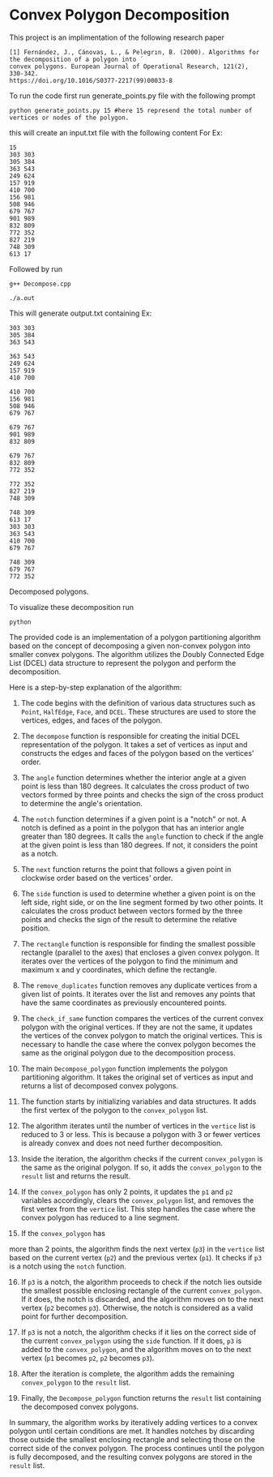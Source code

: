 # Convex Polygon Decomposition

This project is an implimentation of the following research paper
```
[1] Fernández, J., Cánovas, L., & Pelegrın, B. (2000). Algorithms for the decomposition of a polygon into ́
convex polygons. European Journal of Operational Research, 121(2), 330-342.
https://doi.org/10.1016/S0377-2217(99)00033-8
```
To run the code first run generate_points.py file with the following prompt
```
python generate_points.py 15 #here 15 represend the total number of vertices or nodes of the polygon.
```
this will create an input.txt file with the following content 
For Ex:
```
15
303 303
305 384
363 543
249 624
157 919
410 700
156 981
508 946
679 767
901 989
832 809
772 352
827 219
748 309
613 17
```
Followed by run
```
g++ Decompose.cpp 
```
```
./a.out
```
This will generate output.txt containing 
Ex:
```
303 303
305 384
363 543

363 543
249 624
157 919
410 700

410 700
156 981
508 946
679 767

679 767
901 989
832 809

679 767
832 809
772 352

772 352
827 219
748 309

748 309
613 17
303 303
363 543
410 700
679 767

748 309
679 767
772 352
```
Decomposed polygons.

To visualize these decomposition run 
```
python 
```
The provided code is an implementation of a polygon partitioning algorithm based on the concept of decomposing a given non-convex polygon into smaller convex polygons. The algorithm utilizes the Doubly Connected Edge List (DCEL) data structure to represent the polygon and perform the decomposition.

Here is a step-by-step explanation of the algorithm:

1. The code begins with the definition of various data structures such as `Point`, `HalfEdge`, `Face`, and `DCEL`. These structures are used to store the vertices, edges, and faces of the polygon.

2. The `decompose` function is responsible for creating the initial DCEL representation of the polygon. It takes a set of vertices as input and constructs the edges and faces of the polygon based on the vertices' order.

3. The `angle` function determines whether the interior angle at a given point is less than 180 degrees. It calculates the cross product of two vectors formed by three points and checks the sign of the cross product to determine the angle's orientation.

4. The `notch` function determines if a given point is a "notch" or not. A notch is defined as a point in the polygon that has an interior angle greater than 180 degrees. It calls the `angle` function to check if the angle at the given point is less than 180 degrees. If not, it considers the point as a notch.

5. The `next` function returns the point that follows a given point in clockwise order based on the vertices' order.

6. The `side` function is used to determine whether a given point is on the left side, right side, or on the line segment formed by two other points. It calculates the cross product between vectors formed by the three points and checks the sign of the result to determine the relative position.

7. The `rectangle` function is responsible for finding the smallest possible rectangle (parallel to the axes) that encloses a given convex polygon. It iterates over the vertices of the polygon to find the minimum and maximum x and y coordinates, which define the rectangle.

8. The `remove_duplicates` function removes any duplicate vertices from a given list of points. It iterates over the list and removes any points that have the same coordinates as previously encountered points.

9. The `check_if_same` function compares the vertices of the current convex polygon with the original vertices. If they are not the same, it updates the vertices of the convex polygon to match the original vertices. This is necessary to handle the case where the convex polygon becomes the same as the original polygon due to the decomposition process.

10. The main `Decompose_polygon` function implements the polygon partitioning algorithm. It takes the original set of vertices as input and returns a list of decomposed convex polygons.

11. The function starts by initializing variables and data structures. It adds the first vertex of the polygon to the `convex_polygon` list.

12. The algorithm iterates until the number of vertices in the `vertice` list is reduced to 3 or less. This is because a polygon with 3 or fewer vertices is already convex and does not need further decomposition.

13. Inside the iteration, the algorithm checks if the current `convex_polygon` is the same as the original polygon. If so, it adds the `convex_polygon` to the `result` list and returns the result.

14. If the `convex_polygon` has only 2 points, it updates the `p1` and `p2` variables accordingly, clears the `convex_polygon` list, and removes the first vertex from the `vertice` list. This step handles the case where the convex polygon has reduced to a line segment.

15. If the `convex_polygon` has

 more than 2 points, the algorithm finds the next vertex (`p3`) in the `vertice` list based on the current vertex (`p2`) and the previous vertex (`p1`). It checks if `p3` is a notch using the `notch` function.

16. If `p3` is a notch, the algorithm proceeds to check if the notch lies outside the smallest possible enclosing rectangle of the current `convex_polygon`. If it does, the notch is discarded, and the algorithm moves on to the next vertex (`p2` becomes `p3`). Otherwise, the notch is considered as a valid point for further decomposition.

17. If `p3` is not a notch, the algorithm checks if it lies on the correct side of the current `convex_polygon` using the `side` function. If it does, `p3` is added to the `convex_polygon`, and the algorithm moves on to the next vertex (`p1` becomes `p2`, `p2` becomes `p3`).

18. After the iteration is complete, the algorithm adds the remaining `convex_polygon` to the `result` list.

19. Finally, the `Decompose_polygon` function returns the `result` list containing the decomposed convex polygons.

In summary, the algorithm works by iteratively adding vertices to a convex polygon until certain conditions are met. It handles notches by discarding those outside the smallest enclosing rectangle and selecting those on the correct side of the convex polygon. The process continues until the polygon is fully decomposed, and the resulting convex polygons are stored in the `result` list.
